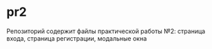 # pr2
Репозиторий содержит файлы практической работы №2: страница входа, страница регистрации, модальные окна
